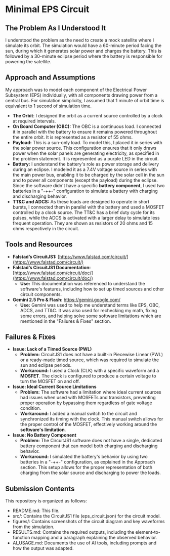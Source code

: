 # **Minimal EPS Circuit**

## **The Problem As I Understood It**

I understood the problem as the need to create a mock satellite where I simulate its orbit. The simulation would have a 60-minute period facing the sun, during which it generates solar power and charges the battery. This is followed by a 30-minute eclipse period where the battery is responsible for powering the satellite.

## **Approach and Assumptions**

My approach was to model each component of the Electrical Power Subsystem (EPS) individually, with all components drawing power from a central bus. For simulation simplicity, I assumed that 1 minute of orbit time is equivalent to 1 second of simulation time.

* **The Orbit**: I designed the orbit as a current source controlled by a clock at required intervals.  
* **On Board Computer (OBC):** The OBC is a continuous load. I connected it in parallel with the battery to ensure it remains powered throughout the entire orbit. It is represented as a resistor of 55 ohms.  
* **Payload:** This is a sun-only load. To model this, I placed it in series with the solar power source. This configuration ensures that it only draws power when the solar panels are generating electricity, as specified in the problem statement. It is represented as a purple LED in the circuit.  
* **Battery:** I understand the battery's role as power storage and delivery during an eclipse. I modeled it as a 7.4V voltage source in series with the main power bus, enabling it to be charged by the solar cell in the sun and to power all components (except the payload) during the eclipse. Since the software didn't have a specific **battery component**, I used two batteries in a "-++-" configuration to simulate a battery with charging and discharging behavior.  
* **TT\&C and ADCS:** As these loads are designed to operate in short bursts, I connected them in parallel with the battery and used a MOSFET controlled by a clock source. The TT\&C has a brief duty cycle for its pulses, while the ADCS is activated with a larger delay to simulate less frequent operation. They are shown as resistors of 20 ohms and 15 ohms respectively in the circuit.

## **Tools and Resources**

* **Falstad’s CircuitJS1:** [https://www.falstad.com/circuit/](https://www.falstad.com/circuit/)  
* **Falstad’s CircuitJS1 Documentation:** [https://www.falstad.com/circuit/doc/](https://www.falstad.com/circuit/doc/)  
  * **Use:** This documentation was referenced to understand the software's features, including how to set up timed sources and other circuit components.  
* **Gemini 2.5 Pro & Flash:** https://gemini.google.com/  
  * **Use:** Gemini was used to help me understand terms like EPS, OBC, ADCS, and TT\&C. It was also used for rechecking my math, fixing some errors, and helping solve some software limitations which are mentioned in the "Failures & Fixes" section.

## **Failures & Fixes**

* **Issue: Lack of a Timed Source (PWL)**  
  * **Problem:** CircuitJS1 does not have a built-in Piecewise Linear (PWL) or a ready-made timed source, which was required to simulate the sun and eclipse periods.  
  * **Workaround:** I used a Clock (CLK) with a specific waveform and a **MOSFET**. The clock is configured to produce a certain voltage to turn the MOSFET on and off.  
* **Issue: Ideal Current Source Limitations**  
  * **Problem:** The software had a limitation where ideal current sources had issues when used with MOSFETs and transistors, preventing proper operation by bypassing them regardless of gate voltage condition.  
  * **Workaround:** I added a manual switch to the circuit and synchronized its timing with the clock. This manual switch allows for the proper control of the MOSFET, effectively working around the **software's limitation**.  
* **Issue: No Battery Component**  
  * **Problem:** The CircuitJS1 software does not have a single, dedicated battery component that can model both charging and discharging behavior.  
  * **Workaround:** I simulated the battery's behavior by using two batteries in a "-++-" configuration, as explained in the Approach section. This setup allows for the proper representation of both charging from the solar source and discharging to power the loads.

## **Submission Contents**

This repository is organized as follows:

* README.md: This file.  
* src/: Contains the CircuitJS1 file (eps\_circuit.json) for the circuit model.  
* figures/: Contains screenshots of the circuit diagram and key waveforms from the simulation.  
* RESULTS.md: Contains the required outputs, including the element-to-function mapping and a paragraph explaining the observed behavior.  
* AI\_USAGE.md: Documents the use of AI tools, including prompts and how the output was adapted.
